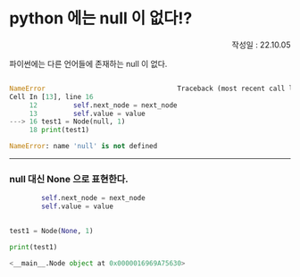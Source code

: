# python 에는 null 이 없다!?

<p align="right">작성일 : 22.10.05</p>

파이썬에는 다른 언어들에 존재하는 null 이 없다.

```python

NameError                                 Traceback (most recent call last)
Cell In [13], line 16
     12         self.next_node = next_node
     13         self.value = value
---> 16 test1 = Node(null, 1)
     18 print(test1)

NameError: name 'null' is not defined

```

------------------

### null 대신 None 으로 표현한다.

```python
        self.next_node = next_node
        self.value = value
        

test1 = Node(None, 1)

print(test1)

<__main__.Node object at 0x0000016969A75630>

```